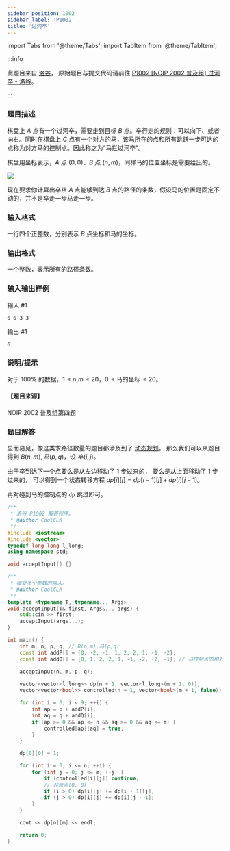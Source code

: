 ```yaml
---
sidebar_position: 1002
sidebar_label: 'P1002'
title: '过河卒'
---
```

import Tabs from '@theme/Tabs';
import TabItem from '@theme/TabItem';

:::info

此题目来自 [洛谷](https://www.luogu.com.cn/)，
原始题目与提交代码请前往 [P1002 \[NOIP 2002 普及组\] 过河卒 - 洛谷](https://www.luogu.com.cn/problem/P1002)。

:::

### 题目描述

棋盘上 $A$ 点有一个过河卒，需要走到目标 $B$ 点。卒行走的规则：可以向下、或者向右。同时在棋盘上 $C$ 点有一个对方的马，该马所在的点和所有跳跃一步可达的点称为对方马的控制点。因此称之为“马拦过河卒”。

棋盘用坐标表示，$A$ 点 $(0,0)$、$B$ 点 $(n,m)$，同样马的位置坐标是需要给出的。

![](https://cdn.luogu.com.cn/upload/image_hosting/ipmwl52i.png)

现在要求你计算出卒从 $A$ 点能够到达 $B$ 点的路径的条数，假设马的位置是固定不动的，并不是卒走一步马走一步。

### 输入格式

一行四个正整数，分别表示 $B$ 点坐标和马的坐标。

### 输出格式

一个整数，表示所有的路径条数。

### 输入输出样例

输入 #1
```
6 6 3 3
```

输出 #1
```
6
```

### 说明/提示

对于 $100\%$ 的数据，${1}\le{n}$,${m}\le{20}$，${0}\le\text{马的坐标}\le{20}$。

#### 【题目来源】

NOIP 2002 普及组第四题

### 题目解答

显而易见，像这类求路径数量的题目都涉及到了 [动态规划](../../programming-ideas/dynamic-programming.md)。
那么我们可以从题目得到 $B(n,m), 马(p,q)$，设 $卒(i, j)$。

由于卒到达下一个点要么是从左边移动了 1 步过来的，
要么是从上面移动了 1 步过来的，
可以得到一个状态转移方程 $dp[i][j] = dp[i - 1][j] + dp[i][j - 1]$。

再对碰到马的控制点的 `dp` 跳过即可。

<Tabs>
  <TabItem value="cpp" label="C++" default>

```cpp showLineNumbers
/**
 * 洛谷 P1002 解答程序。
 * @author CoolCLK
 */
#include <iostream>
#include <vector>
typedef long long l_long;
using namespace std;

void acceptInput() {}

/**
 * 接受多个参数的输入。
 * @author CoolCLK
 */
template <typename T, typename... Args>
void acceptInput(T& first, Args&... args) {
    std::cin >> first;
    acceptInput(args...);
}

int main() {
    int m, n, p, q; // B(n,m),马(p,q)
    const int addP[] = {0, -2, -1, 1, 2, 2, 1, -1, -2};
    const int addQ[] = {0, 1, 2, 2, 1, -1, -2, -2, -1}; // 马控制点的相对坐标
    
    acceptInput(n, m, p, q);

    vector<vector<l_long>> dp(n + 1, vector<l_long>(m + 1, 0));
    vector<vector<bool>> controlled(n + 1, vector<bool>(m + 1, false));

    for (int i = 0; i < 9; ++i) {
        int ap = p + addP[i];
        int aq = q + addQ[i];
        if (ap >= 0 && ap <= n && aq >= 0 && aq <= m) {
            controlled[ap][aq] = true;
        }
    }

    dp[0][0] = 1; 

    for (int i = 0; i <= n; ++i) {
        for (int j = 0; j <= m; ++j) {
            if (controlled[i][j]) continue;
            // 非原点(0, 0)
            if (i > 0) dp[i][j] += dp[i - 1][j];
            if (j > 0) dp[i][j] += dp[i][j - 1];
        }
    }

    cout << dp[n][m] << endl;

    return 0;
}
```

  </TabItem>
</Tabs>